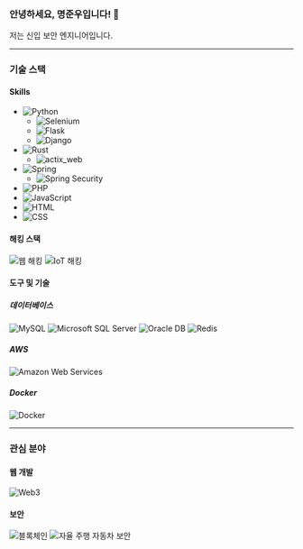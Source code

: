 ### 안녕하세요, 명준우입니다! 👋
저는 신입 보안 엔지니어입니다.

---

<!--
**paradox0909/paradox0909** is a ✨ _special_ ✨ repository because its `README.md` (this file) appears on your GitHub profile.

Here are some ideas to get you started:

- 🔭 I’m currently working on ...
- 🌱 I’m currently learning ...
- 👯 I’m looking to collaborate on ...
- 🤔 I’m looking for help with ...
- 💬 Ask me about ...
- 📫 How to reach me: ...
- 😄 Pronouns: ...
- ⚡ Fun fact: ...
-->
### 기술 스택

#### Skills
- ![Python](https://img.shields.io/badge/python-3776AB.svg?style=for-the-badge&logo=python&logoColor=white)
  - ![Selenium](https://img.shields.io/badge/selenium-43B02A.svg?style=for-the-badge&logo=selenium&logoColor=white)
  - ![Flask](https://img.shields.io/badge/flask-000000.svg?style=for-the-badge&logo=flask&logoColor=white)
  - ![Django](https://img.shields.io/badge/django-092E20.svg?style=for-the-badge&logo=django&logoColor=white)
- ![Rust](https://img.shields.io/badge/rust-orange.svg?style=for-the-badge&logo=rust&logoColor=white)
  - ![actix_web](https://img.shields.io/badge/actix_web-5176b6.svg?style=for-the-badge&logo=rust&logoColor=white)
- ![Spring](https://img.shields.io/badge/spring-6DB33F.svg?style=for-the-badge&logo=spring&logoColor=white)
  - ![Spring Security](https://img.shields.io/badge/spring_security-6DB33F.svg?style=for-the-badge&logo=spring&logoColor=white)
- ![PHP](https://img.shields.io/badge/php-777BB4.svg?style=for-the-badge&logo=php&logoColor=white)
- ![JavaScript](https://img.shields.io/badge/javascript-F7DF1E.svg?style=for-the-badge&logo=javascript&logoColor=black)
- ![HTML](https://img.shields.io/badge/html-E34F26.svg?style=for-the-badge&logo=html5&logoColor=white)
- ![CSS](https://img.shields.io/badge/css-1572B6.svg?style=for-the-badge&logo=css3&logoColor=white)
#### 해킹 스택
![웹 해킹](https://img.shields.io/badge/web_hacking-20232a.svg?style=for-the-badge&logo=cmd&logoColor=61DAFB)
![IoT 해킹](https://img.shields.io/badge/IoT_Hacking-20232a.svg?style=for-the-badge&logo=IoT&logoColor=61DAFB)

#### 도구 및 기술
##### 데이터베이스
![MySQL](https://img.shields.io/badge/mysql-4479A1.svg?style=for-the-badge&logo=mysql&logoColor=white)
![Microsoft SQL Server](https://img.shields.io/badge/mssql-CC2927.svg?style=for-the-badge&logo=microsoftsqlserver&logoColor=white)
![Oracle DB](https://img.shields.io/badge/oracle_db-F80000.svg?style=for-the-badge&logo=oracle&logoColor=white)
![Redis](https://img.shields.io/badge/redis-DC382D.svg?style=for-the-badge&logo=redis&logoColor=white)

##### AWS
![Amazon Web Services](https://img.shields.io/badge/AWS-232F3E.svg?style=for-the-badge&logo=amazonaws&logoColor=white)

##### Docker
![Docker](https://img.shields.io/badge/docker-2496ED.svg?style=for-the-badge&logo=docker&logoColor=white)

---

### 관심 분야

#### 웹 개발
![Web3](https://img.shields.io/badge/web3-20232a.svg?style=for-the-badge&logo=web3&logoColor=61DAFB)

#### 보안
![블록체인](https://img.shields.io/badge/blockchain-20232a.svg?style=for-the-badge&logo=blockchain&logoColor=61DAFB)
![자율 주행 자동차 보안](https://img.shields.io/badge/autonomous_car_security-20232a.svg?style=for-the-badge&logo=car&logoColor=61DAFB)
